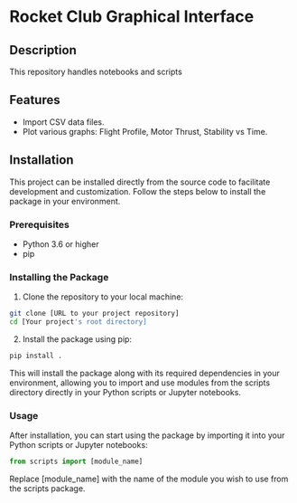 # Rocket Club Graphical Interface

## Description
This repository handles notebooks and scripts

## Features
- Import CSV data files.
- Plot various graphs: Flight Profile, Motor Thrust, Stability vs Time.

## Installation

This project can be installed directly from the source code to facilitate development and customization. Follow the steps below to install the package in your environment.

### Prerequisites

- Python 3.6 or higher
- pip

### Installing the Package

1. Clone the repository to your local machine:

```bash
git clone [URL to your project repository]
cd [Your project's root directory]
```

2. Install the package using pip:

```bash
pip install .
```

This will install the package along with its required dependencies in your environment, allowing you to import and use modules from the scripts directory directly in your Python scripts or Jupyter notebooks.

### Usage
After installation, you can start using the package by importing it into your Python scripts or Jupyter notebooks:

```python
from scripts import [module_name]
```
Replace [module_name] with the name of the module you wish to use from the scripts package.


